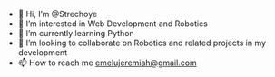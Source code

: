 - 👋 Hi, I’m @Strechoye
- 👀 I’m interested in Web Development and Robotics
- 🌱 I’m currently learning Python
- 💞️ I’m looking to collaborate on Robotics and related projects in my development
- 📫 How to reach me emelujeremiah@gmail.com

<!---
Strechoye/Strechoye is a ✨ special ✨ repository because its `README.md` (this file) appears on your GitHub profile.
You can click the Preview link to take a look at your changes.
--->
